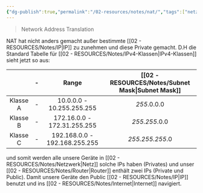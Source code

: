 ```yaml
---
{"dg-publish":true,"permalink":"/02-resources/notes/nat/","tags":["netzwerk/nat","prüfungsrelevant"],"noteIcon":"","updated":"2024-08-02T05:53:02.476+02:00"}
---
```


> Network Address Translation

NAT hat nicht anders gemacht außer bestimmte [[02 - RESOURCES/Notes/IP\|IP]] zu zunehmen und diese Private gemacht.
D.H die Standard Tabelle für [[02 - RESOURCES/Notes/IPv4-Klassen\|IPv4-Klassen]] sieht jetzt so aus:

|          | -   |             Range             |   [[02 - RESOURCES/Notes/Subnet Mask\|Subnet Mask]]   |
| :------: | --- | :---------------------------: | :-------------: |
| Klasse A | -   |   10.0.0.0 - 10.255.255.255   |   *255*.0.0.0   |
| Klasse B | -   |  172.16.0.0 - 172.31.255.255  |  *255.255*.0.0  |
| Klasse C | -   | 192.168.0.0 - 192.168.255.255 | *255.255.255*.0 |

und somit werden alle unsere Geräte in [[02 - RESOURCES/Notes/Netzwerk\|Netz]] solche IPs haben (Privates) und unser [[02 - RESOURCES/Notes/Router\|Router]] enthält zwei IPs (Private und Public). Damit unsere Geräte den Public [[02 - RESOURCES/Notes/IP\|IP]] benutzt und ins [[02 - RESOURCES/Notes/Internet\|Internet]] navigiert.